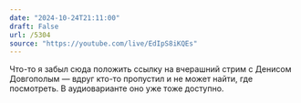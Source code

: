 ```yaml
---
date: "2024-10-24T21:11:00"
draft: False
url: /5304
source: "https://youtube.com/live/EdIpS8iKQEs"
---
```


Что-то я забыл сюда положить ссылку на вчерашний стрим с Денисом Довгополым — вдруг кто-то пропустил и не может найти, где посмотреть. 
В аудиоварианте оно уже тоже доступно.
